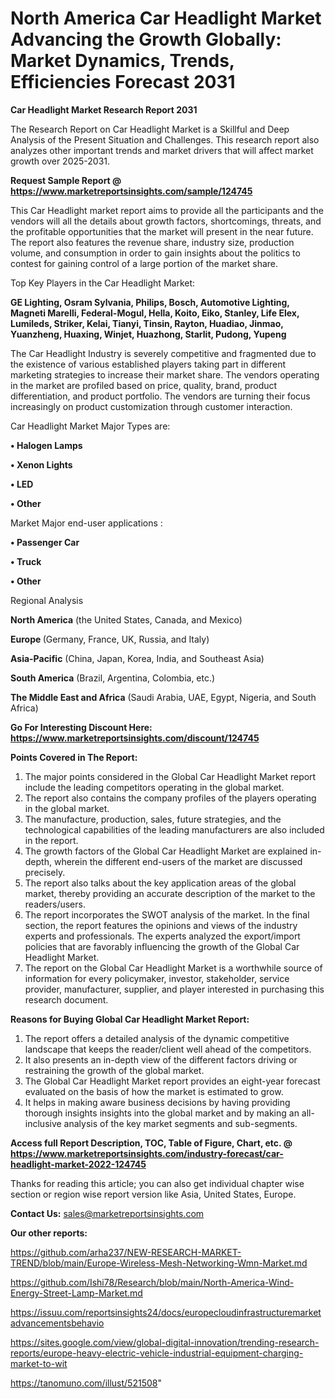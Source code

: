 # North America Car Headlight Market Advancing the Growth Globally: Market Dynamics, Trends, Efficiencies Forecast 2031

<strong>Car Headlight Market Research Report 2031</strong>

The Research Report on Car Headlight Market is a Skillful and Deep Analysis of the Present Situation and Challenges. This research report also analyzes other important trends and market drivers that will affect market growth over 2025-2031.

<strong>Request Sample Report @ <a href=https://www.marketreportsinsights.com/sample/124745>https://www.marketreportsinsights.com/sample/124745</a></strong>

This Car Headlight market report aims to provide all the participants and the vendors will all the details about growth factors, shortcomings, threats, and the profitable opportunities that the market will present in the near future. The report also features the revenue share, industry size, production volume, and consumption in order to gain insights about the politics to contest for gaining control of a large portion of the market share.

Top Key Players in the Car Headlight Market:

<strong>GE Lighting, Osram Sylvania, Philips, Bosch, Automotive Lighting, Magneti Marelli, Federal-Mogul, Hella, Koito, Eiko, Stanley, Life Elex, Lumileds, Striker, Kelai, Tianyi, Tinsin, Rayton, Huadiao, Jinmao, Yuanzheng, Huaxing, Winjet, Huazhong, Starlit, Pudong, Yupeng</strong>

The Car Headlight Industry is severely competitive and fragmented due to the existence of various established players taking part in different marketing strategies to increase their market share. The vendors operating in the market are profiled based on price, quality, brand, product differentiation, and product portfolio. The vendors are turning their focus increasingly on product customization through customer interaction.

Car Headlight Market Major Types are:

<strong>• Halogen Lamps

• Xenon Lights

• LED

• Other</strong>

Market Major end-user applications :

<strong>• Passenger Car

• Truck

• Other</strong>

Regional Analysis

</u><strong><b>North America</b></strong> (the United States, Canada, and Mexico)

<strong><b>Europe </b></strong>(Germany, France, UK, Russia, and Italy)

<strong><b>Asia-Pacific</b></strong> (China, Japan, Korea, India, and Southeast Asia)

<strong><b>South America</b></strong> (Brazil, Argentina, Colombia, etc.)

<strong><b>The Middle East and Africa</b></strong> (Saudi Arabia, UAE, Egypt, Nigeria, and South Africa)

<strong>Go For Interesting Discount Here: <a href=https://www.marketreportsinsights.com/discount/124745>https://www.marketreportsinsights.com/discount/124745</a></strong>

<strong>Points Covered in The Report:</strong>
<ol>
  <li>The major points considered in the Global Car Headlight Market report include the leading competitors operating in the global market.</li>
  <li>The report also contains the company profiles of the players operating in the global market.</li>
  <li>The manufacture, production, sales, future strategies, and the technological capabilities of the leading manufacturers are also included in the report.</li>
  <li>The growth factors of the Global Car Headlight Market are explained in-depth, wherein the different end-users of the market are discussed precisely.</li>
  <li>The report also talks about the key application areas of the global market, thereby providing an accurate description of the market to the readers/users.</li>
  <li>The report incorporates the SWOT analysis of the market. In the final section, the report features the opinions and views of the industry experts and professionals. The experts analyzed the export/import policies that are favorably influencing the growth of the Global Car Headlight Market.</li>
  <li>The report on the Global Car Headlight Market is a worthwhile source of information for every policymaker, investor, stakeholder, service provider, manufacturer, supplier, and player interested in purchasing this research document.</li>
</ol>
<strong>Reasons for Buying Global Car Headlight Market Report:</strong>

<ol>
  <li>The report offers a detailed analysis of the dynamic competitive landscape that keeps the reader/client well ahead of the competitors.</li>
  <li>It also presents an in-depth view of the different factors driving or restraining the growth of the global market.</li>
  <li>The Global Car Headlight Market report provides an eight-year forecast evaluated on the basis of how the market is estimated to grow.</li>
  <li>It helps in making aware business decisions by having providing thorough insights insights into the global market and by making an all-inclusive analysis of the key market segments and sub-segments.</li>
</ol>
<strong>Access full Report Description, TOC, Table of Figure, Chart, etc. @ <a href=https://www.marketreportsinsights.com/industry-forecast/car-headlight-market-2022-124745>https://www.marketreportsinsights.com/industry-forecast/car-headlight-market-2022-124745</a></strong>


Thanks for reading this article; you can also get individual chapter wise section or region wise report version like Asia, United States, Europe.

<strong>Contact Us:</strong>
sales@marketreportsinsights.com

<strong>Our other reports:</strong>

<a href=https://github.com/arha237/NEW-RESEARCH-MARKET-TREND/blob/main/Europe-Wireless-Mesh-Networking-Wmn-Market.md>https://github.com/arha237/NEW-RESEARCH-MARKET-TREND/blob/main/Europe-Wireless-Mesh-Networking-Wmn-Market.md</a>

<a href=https://github.com/Ishi78/Research/blob/main/North-America-Wind-Energy-Street-Lamp-Market.md>https://github.com/Ishi78/Research/blob/main/North-America-Wind-Energy-Street-Lamp-Market.md</a>

<a href=https://issuu.com/reportsinsights24/docs/europecloudinfrastructuremarketadvancementsbehavio>https://issuu.com/reportsinsights24/docs/europecloudinfrastructuremarketadvancementsbehavio</a>

<a href=https://sites.google.com/view/global-digital-innovation/trending-research-reports/europe-heavy-electric-vehicle-industrial-equipment-charging-market-to-wit>https://sites.google.com/view/global-digital-innovation/trending-research-reports/europe-heavy-electric-vehicle-industrial-equipment-charging-market-to-wit</a>

<a href=https://tanomuno.com/illust/521508>https://tanomuno.com/illust/521508</a>"

